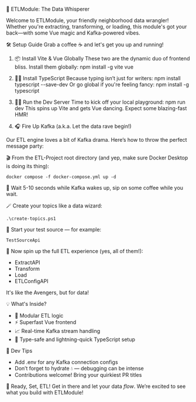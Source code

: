 
🚀 ETLModule: The Data Whisperer

Welcome to ETLModule, your friendly neighborhood data wrangler! Whether you're extracting, transforming, or loading, this module's got your back—with some Vue magic and Kafka-powered vibes.

🛠️ Setup Guide
Grab a coffee ☕ and let's get you up and running!

1. 📦 Install Vite & Vue Globally
These two are the dynamic duo of frontend bliss. Install them globally:
    npm install -g vite vue

2. 🧙‍♂️ Install TypeScript
Because typing isn’t just for writers:
    npm install typescript --save-dev
Or go global if you're feeling fancy:
    npm install -g typescript

3. 🏃‍♀️ Run the Dev Server
Time to kick off your local playground:
    npm run dev
This spins up Vite and gets Vue dancing. Expect some blazing-fast HMR!

4. 🎧 Fire Up Kafka (a.k.a. Let the data rave begin!)

Our ETL engine loves a bit of Kafka drama. Here’s how to throw the perfect message party:

🎬 From the ETL-Project root directory (and yep, make sure Docker Desktop is doing its thing):

    docker compose -f docker-compose.yml up -d

🎉 Wait 5-10 seconds while Kafka wakes up, sip on some coffee while you wait.

🪄 Create your topics like a data wizard:

    .\create-topics.ps1

🚦 Start your test source — for example:

    TestSourceApi

🧩 Now spin up the full ETL experience (yes, all of them!):

- ExtractAPI
- Transform
- Load
- ETLConfigAPI

It's like the Avengers, but for data!

💡 What's Inside?
- 🧩 Modular ETL logic
- ⚡ Superfast Vue frontend
- 📈 Real-time Kafka stream handling
- 🎯 Type-safe and lightning-quick TypeScript setup

🤖 Dev Tips
- Add .env for any Kafka connection configs
- Don’t forget to hydrate 💧 — debugging can be intense
- Contributions welcome! Bring your quirkiest PR titles

🏁 Ready, Set, ETL!
Get in there and let your data *flow*. We’re excited to see what you build with ETLModule!
